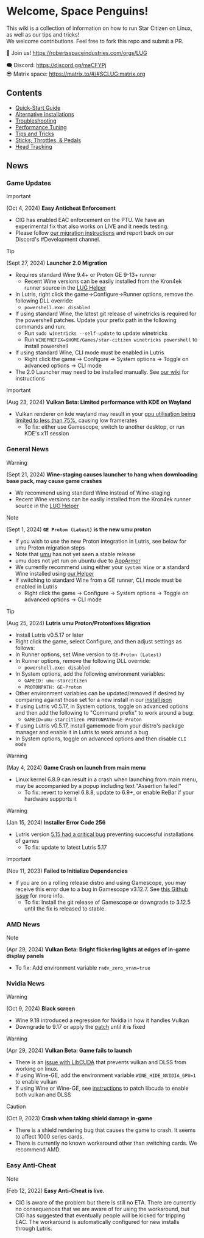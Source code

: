 # Welcome, Space Penguins!

This wiki is a collection of information on how to run Star Citizen on Linux, as well as our tips and tricks!  
We welcome contributions. Feel free to fork this repo and submit a PR.  

🐧 Join us! https://robertsspaceindustries.com/orgs/LUG  

🗨 Discord: https://discord.gg/meCFYPj  
😎 Matrix space: https://matrix.to/#/#SCLUG:matrix.org  

## Contents
* [Quick-Start Guide](Quick-Start-Guide)
* [Alternative Installations](Alternative-Installations)
* [Troubleshooting](Troubleshooting)
* [Performance Tuning](Performance-Tuning)
* [Tips and Tricks](Tips-and-Tricks)
* [Sticks, Throttles, & Pedals](Sticks,-Throttles,-&-Pedals)
* [Head Tracking](Head-Tracking)

## News

### Game Updates
> [!important]
> (Oct 4, 2024) **Easy Anticheat Enforcement**
> 
> - CIG has enabled EAC enforcement on the PTU. We have an experimental fix that also works on LIVE and it needs testing.
> - Please follow [our migration instructions](Tips-and-Tricks#easy-anti-cheat) and report back on our Discord's #Development channel.

> [!tip]
> (Sept 27, 2024) **Launcher 2.0 Migration**
> - Requires standard Wine 9.4+ or Proton GE 9-13+ runner
>   - Recent Wine versions can be easily installed from the Kron4ek runner source in the [LUG Helper](https://github.com/starcitizen-lug/lug-helper)
> - In Lutris, right click the game->Configure->Runner options, remove the following DLL override:
>   - `powershell.exe: disabled`
> - If using standard Wine, the latest git release of winetricks is required for the powershell patches. Update your prefix path in the following commands and run:
>   - Run `sudo winetricks --self-update` to update winetricks
>   - Run `WINEPREFIX=$HOME/Games/star-citizen winetricks powershell` to install powershell
> - If using standard Wine, CLI mode must be enabled in Lutris
>   - Right click the game -> Configure -> System options -> Toggle on advanced options -> CLI mode
> - The 2.0 Launcher may need to be installed manually. See [our wiki](https://github.com/starcitizen-lug/knowledge-base/wiki/Troubleshooting#rsi-launcher-doesnt-auto-update) for instructions

> [!important]
> (Aug 23, 2024) **Vulkan Beta: Limited performance with KDE on Wayland**
> - Vulkan renderer on kde wayland may result in your [gpu utilisation being limited to less than 75%](https://bugs.kde.org/show_bug.cgi?id=492051), causing low framerates
>   - To fix: either use Gamescope, switch to another desktop, or run KDE's x11 session


### General News
> [!warning]
> (Sept 21, 2024) **Wine-staging causes launcher to hang when downloading base pack, may cause game crashes**
> - We recommend using standard Wine instead of Wine-staging
> - Recent Wine versions can be easily installed from the Kron4ek runner source in the [LUG Helper](https://github.com/starcitizen-lug/lug-helper)

> [!note]
> (Sept 1, 2024) **`GE Proton (Latest)` is the new umu proton**
> - If you wish to use the new Proton integration in Lutris, see below for umu Proton migration steps
> - Note that [umu](https://github.com/Open-Wine-Components/umu-launcher/releases) has not yet seen a stable release
> - umu does not yet run on ubuntu due to [AppArmor](https://github.com/Open-Wine-Components/umu-launcher/issues/210)
> - We currently recommend using either your `system Wine` or a standard Wine installed using [our Helper](https://github.com/starcitizen-lug/lug-helper)
> - If switching to standard Wine from a GE runner, CLI mode must be enabled in Lutris
>   - Right click the game -> Configure -> System options -> Toggle on advanced options -> CLI mode

> [!tip]
> (Aug 25, 2024) **Lutris umu Proton/Protonfixes Migration**
> - Install Lutris v0.5.17 or later
> - Right click the game, select Configure, and then adjust settings as follows:
> - In Runner options, set Wine version to `GE-Proton (Latest)`
> - In Runner options, remove the following DLL override:
>   - `powershell.exe: disabled`
> - In System options, add the following environment variables:
>   - `GAMEID: umu-starcitizen`
>   - `PROTONPATH: GE-Proton`
> - Other environment variables can be updated/removed if desired by comparing against those set for a new install in our [install json](https://github.com/starcitizen-lug/lug-helper/blob/main/lib/lutris-starcitizen.json)
> - If using Lutris v0.5.17, in System options, toggle on advanced options and then add the following to "Command prefix" to work around a bug:
>   - `GAMEID=umu-starcitizen PROTONPATH=GE-Proton`
> - If using Lutris v0.5.17, install gamemode from your distro's package manager and enable it in Lutris to work around a bug
> - In System options, toggle on advanced options and then disable `CLI mode`

> [!warning]
> (May 4, 2024) **Game Crash on launch from main menu**
> - Linux kernel 6.8.9 can result in a crash when launching from main menu, may be accompanied by a popup including text "Assertion failed!"
>   - To fix: revert to kernel 6.8.8, update to 6.9+, or enable ReBar if your hardware supports it

> [!warning]
> (Jan 15, 2024) **Installer Error Code 256**
> - Lutris version [5.15 had a critical bug](https://github.com/lutris/lutris/releases/tag/v0.5.16)  preventing successful installations of games
>   - To fix: update to latest Lutris 5.17

> [!important]
> (Nov 11, 2023) **Failed to Initialize Dependencies**
> - If you are on a rolling release distro and using Gamescope, you may receive this error due to a bug in Gamescope v3.12.7. See [this Github issue](https://github.com/ValveSoftware/gamescope/issues/984) for more info.
>   - To fix: Install the git release of Gamescope or downgrade to 3.12.5 until the fix is released to stable.


### AMD News
> [!note]
> (Apr 29, 2024) **Vulkan Beta: Bright flickering lights at edges of in-game display panels**
> - To fix: Add environment variable `radv_zero_vram=true`


### Nvidia News
> [!warning]
> (Oct 9, 2024) **Black screen**
> - Wine 9.18 introduced a regression for Nvidia in how it handles Vulkan
> - Downgrade to 9.17 or apply the [patch](https://bugs.winehq.org/attachment.cgi?id=77218) until it is fixed

> [!warning]
> (Apr 29, 2024) **Vulkan Beta: Game fails to launch**
> - There is an [issue with LibCUDA](https://github.com/jp7677/dxvk-nvapi/issues/174#issuecomment-2227462795) that prevents vulkan and DLSS from working on linux.
> - If using Wine-GE, add the environment variable `WINE_HIDE_NVIDIA_GPU=1` to enable vulkan
> - If using Wine or Wine-GE, see [instructions](https://github.com/starcitizen-lug/knowledge-base/wiki/Troubleshooting#dlssdeep-learning-super-sampling--vulkan) to patch libcuda to enable both vulkan and DLSS

> [!caution]
> (Oct 9, 2023) **Crash when taking shield damage in-game**
> - There is a shield rendering bug that causes the game to crash. It seems to affect 1000 series cards.
> - There is currently no known workaround other than switching cards. We recommend AMD.


### Easy Anti-Cheat
> [!note]
> (Feb 12, 2022) **Easy Anti-Cheat is live.**
> - CIG is aware of the problem but there is still no ETA. There are currently no consequences that we are aware of for using the workaround, but CIG has suggested that eventually people will be kicked for tripping EAC. The workaround is automatically configured for new installs through Lutris.
